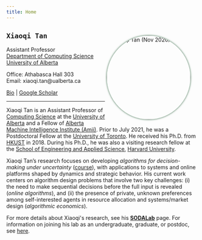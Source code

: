 ```yaml
---
title: Home
---
```


<div>
<img alt="Xiaoqi Tan (Nov 2020)" src="/img/AmiiPhoto2l.jpg" style="max-width:240px; min-width:210px; float:right; border-radius: 50%; box-shadow: 0px 0px 5px #275D38; margin: 25px 20px 10px 5px" width="220"/>
</div>


## `Xiaoqi Tan`

Assistant Professor \
[Department of Computing Science](https://www.ualberta.ca/computing-science/index.html)\
[University of Alberta](https://www.ualberta.ca/index.html)

Office: Athabasca Hall 303\
Email: xiaoqi.tan$\textsf{@}$ualberta.ca

[Bio](/bio) | [Google Scholar](https://scholar.google.com/citations?user=drR_WcAAAAAJ&hl=en&sortby=pubdate)


---

>
Xiaoqi Tan is an Assistant Professor of [Computing Science](https://www.ualberta.ca/computing-science/index.html) at the [University of Alberta](https://www.ualberta.ca/index.html) and a Fellow of [Alberta Machine Intelligence Institute (Amii)](https://www.amii.ca/). Prior to July 2021, he was a Postdoctoral Fellow at the [University of Toronto](https://www.utoronto.ca/). He received his Ph.D.  from [HKUST](https://hkust.edu.hk/) in 2018. During his Ph.D.,  he was also a visiting research fellow at the [School of Engineering and Applied Science](https://www.seas.harvard.edu/), [Harvard University](https://harvard.edu).  

>
Xiaoqi Tan’s research focuses on developing _algorithms for decision-making under uncertainty_ ([course](https://xiaoqitan.org/teaching/optimization/)), with applications to systems and online platforms shaped by dynamics and strategic behavior. His current work centers on algorithm design problems that involve two key challenges: (i) the need to make sequential decisions before the full input is revealed (*online algorithms*), and (ii) the presence of private, unknown preferences among self-interested agents in resource allocation and systems/market design (*algorithmic economics*). 
 

>
For more details about Xiaoqi's research, see his [**SODALab**](https://sodalab.ca) page. For information on joining his lab as an undergraduate, graduate, or postdoc, see [here](https://sodalab.ca/join).